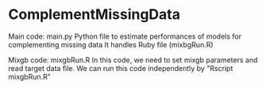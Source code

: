 # ComplementMissingData

Main code: main.py
    Python file to estimate performances of models for complementing missing data
    It handles Ruby file (mixbgRun.R)

Mixgb code: mixgbRun.R
    In this code, we need to set mixgb parameters and read target data file.
    We can run this code independently by "Rscript mixgbRun.R"